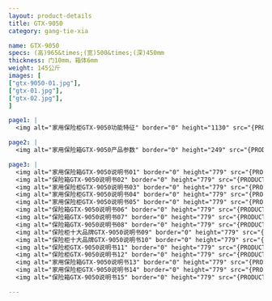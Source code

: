 ```yaml
---
layout: product-details
title: GTX-9050
category: gang-tie-xia

name: GTX-9050
specs: (高)965&times;(宽)500&times;(深)450mm
thickness: 门10mm，箱体6mm
weight: 145公斤
images: [
["gtx-9050-01.jpg"],
["gtx-01.jpg"],
["gtx-02.jpg"],
]

page1: |
  <img alt="家用保险柜GTX-9050功能特征" border="0" height="1130" src="{PRODUCT_IMAGES}gtx-gn.jpg" width="538" />

page2: |
  <img alt="家用保险箱GTX-9050产品参数" border="0" height="249" src="{PRODUCT_IMAGES}gtx-cpcs.jpg" width="538" />

page3: |
  <img alt="家用保险箱GTX-9050说明书01" border="0" height="779" src="{PRODUCT_IMAGES}gtx-sm01.jpg" width="528" /><br />
  <img alt="保险箱GTX-9050说明书02" border="0" height="779" src="{PRODUCT_IMAGES}gtx-sm02.jpg" width="528" /><br />
  <img alt="家用保险柜GTX-9050说明书03" border="0" height="779" src="{PRODUCT_IMAGES}gtx-sm03.jpg" width="528" /><br />
  <img alt="家用保险柜GTX-9050说明书04" border="0" height="779" src="{PRODUCT_IMAGES}gtx-sm04.jpg" width="528" /><br />
  <img alt="家用保险柜GTX-9050说明书05" border="0" height="779" src="{PRODUCT_IMAGES}gtx-sm05.jpg" width="528" /><br />
  <img alt="保险箱GTX-9050说明书06" border="0" height="779" src="{PRODUCT_IMAGES}gtx-sm06.jpg" width="528" /><br />
  <img alt="保险箱GTX-9050说明书07" border="0" height="779" src="{PRODUCT_IMAGES}gtx-sm07.jpg" width="528" /><br />
  <img alt="保险箱GTX-9050说明书08" border="0" height="779" src="{PRODUCT_IMAGES}gtx-sm08.jpg" width="528" /><br />
  <img alt="保险柜十大品牌GTX-9050说明书09" border="0" height="779" src="{PRODUCT_IMAGES}gtx-sm09.jpg" width="528" /><br />
  <img alt="保险柜十大品牌GTX-9050说明书10" border="0" height="779" src="{PRODUCT_IMAGES}gtx-sm10.jpg" width="528" /><br />
  <img alt="保险柜GTX-9050说明书11" border="0" height="779" src="{PRODUCT_IMAGES}gtx-sm11.jpg" width="528" /><br />
  <img alt="保险柜GTX-9050说明书12" border="0" height="779" src="{PRODUCT_IMAGES}gtx-sm12.jpg" width="528" /><br />
  <img alt="家用保险箱GTX-9050说明书13" border="0" height="779" src="{PRODUCT_IMAGES}gtx-sm13.jpg" width="528" /><br />
  <img alt="家用保险柜GTX-9050说明书14" border="0" height="779" src="{PRODUCT_IMAGES}gtx-sm14.jpg" width="528" /><br />
  <img alt="保险箱GTX-9050说明书15" border="0" height="779" src="{PRODUCT_IMAGES}gtx-sm15.jpg" width="528" />

---
```

